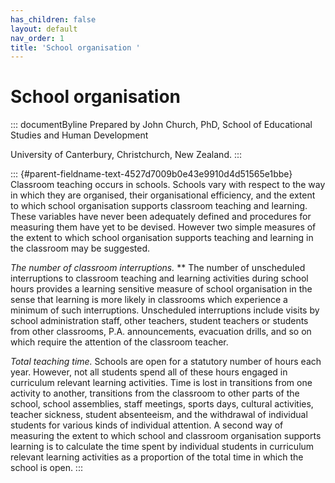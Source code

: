 ```yaml
---
has_children: false
layout: default
nav_order: 1
title: 'School organisation '
---
```

# School organisation 


::: documentByline
Prepared by John Church, PhD, School of Educational Studies and Human
Development

University of Canterbury, Christchurch, New Zealand.
:::

::: {#parent-fieldname-text-4527d7009b0e43e9910d4d51565e1bbe}
Classroom teaching occurs in schools. Schools vary with respect to the
way in which they are organised, their organisational efficiency, and
the extent to which school organisation supports classroom teaching and
learning. These variables have never been adequately defined and
procedures for measuring them have yet to be devised. However two simple
measures of the extent to which school organisation supports teaching
and learning in the classroom may be suggested.

*The number of classroom interruptions.* ** The number of unscheduled
interruptions to classroom teaching and learning activities during
school hours provides a learning sensitive measure of school
organisation in the sense that learning is more likely in classrooms
which experience a minimum of such interruptions. Unscheduled
interruptions include visits by school administration staff, other
teachers, student teachers or students from other classrooms, P.A.
announcements, evacuation drills, and so on which require the attention
of the classroom teacher.

*Total teaching time.* Schools are open for a statutory number of hours
each year. However, not all students spend all of these hours engaged in
curriculum relevant learning activities. Time is lost in transitions
from one activity to another, transitions from the classroom to other
parts of the school, school assemblies, staff meetings, sports days,
cultural activities, teacher sickness, student absenteeism, and the
withdrawal of individual students for various kinds of individual
attention. A second way of measuring the extent to which school and
classroom organisation supports learning is to calculate the time spent
by individual students in curriculum relevant learning activities as a
proportion of the total time in which the school is open.
:::
